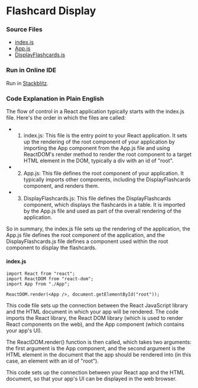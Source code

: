 # Flashcard Display


### Source Files

- [index.js](https://github.com/jonfernq/React-Flashcards/blob/main/DisplayFlashcards/index.js)
- [App.js](https://github.com/jonfernq/React-Flashcards/blob/main/DisplayFlashcards/App.js)
- [DisplayFlashcards.js](https://github.com/jonfernq/React-Flashcards/blob/main/DisplayFlashcards/DisplayFlashcards.js)

### Run in Online IDE

Run in [Stackblitz](https://stackblitz.com/edit/react-zcmx57?file=src%2FApp.js).

### Code Explanation in Plain English

The flow of control in a React application typically starts with the index.js file. Here's the order in which the files are called:

- 1. index.js: This file is the entry point to your React application. It sets up the rendering of the root component of your application by importing the App component from the App.js file and using ReactDOM's render method to render the root component to a target HTML element in the DOM, typically a div with an id of "root".

- 2. App.js: This file defines the root component of your application. It typically imports other components, including the DisplayFlashcards component, and renders them.

- 3. DisplayFlashcards.js: This file defines the DisplayFlashcards component, which displays the flashcards in a table. It is imported by the App.js file and used as part of the overall rendering of the application.

So in summary, the index.js file sets up the rendering of the application, the App.js file defines the root component of the application, and the DisplayFlashcards.js file defines a component used within the root component to display the flashcards.


#### index.js

```
import React from "react";
import ReactDOM from "react-dom";
import App from "./App";

ReactDOM.render(<App />, document.getElementById("root"));
```
This code file sets up the connection between the React JavaScript library and the HTML document in which your app will be rendered. The code imports the React library, the React DOM library (which is used to render React components on the web), and the App component (which contains your app's UI).

The ReactDOM.render() function is then called, which takes two arguments: the first argument is the App component, and the second argument is the HTML element in the document that the app should be rendered into (in this case, an element with an id of "root").

This code sets up the connection between your React app and the HTML document, so that your app's UI can be displayed in the web browser.
